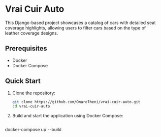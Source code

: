 # Vrai Cuir Auto

This Django-based project showcases a catalog of cars with detailed seat coverage highlights, allowing users to filter cars based on the type of leather coverage designs.

## Prerequisites

- Docker
- Docker Compose

## Quick Start

1. Clone the repository:
   ```bash
   git clone https://github.com/Omarelheni/vrai-cuir-auto.git
   cd vrai-cuir-auto
   ```
2. Build and start the application using Docker Compose:
   ```bash
  docker-compose up --build
   ```
